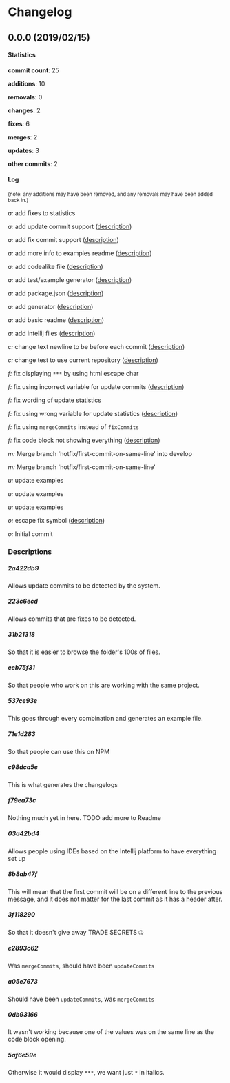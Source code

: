 # Changelog
## 0.0.0 (2019/02/15)
#### Statistics
**commit count**: 25

**additions**: 10

**removals**: 0

**changes**: 2

**fixes**: 6

**merges**: 2

**updates**: 3

**other commits**: 2

#### Log
<small>(note: any additions may have been removed, and any removals may have been added back in.)</small>

*a:* add fixes to statistics

*a:* add update commit support ([description](#2a422db9-10))

*a:* add fix commit support ([description](#223c6ecd-10))

*a:* add more info to examples readme ([description](#31b21318-10))

*a:* add codealike file ([description](#eeb75f31-10))

*a:* add test/example generator ([description](#537ce93e-10))

*a:* add package.json ([description](#71e1d283-10))

*a:* add generator ([description](#c98dca5e-10))

*a:* add basic readme ([description](#f79ea73c-10))

*a:* add intellij files ([description](#03a42bd4-10))

*c:* change text newline to be before each commit ([description](#8b8ab47f-10))

*c:* change test to use current repository ([description](#3f118290-10))

*f:* fix displaying `***` by using html escape char

*f:* fix using incorrect variable for update commits ([description](#e2893c62-10))

*f:* fix wording of update statistics

*f:* fix using wrong variable for update statistics ([description](#a05e7673-10))

*f:* fix using `mergeCommits` instead of `fixCommits`

*f:* fix code block not showing everything ([description](#0db93166-10))

*m:* Merge branch 'hotfix/first-commit-on-same-line' into develop

*m:* Merge branch 'hotfix/first-commit-on-same-line'

*u:* update examples

*u:* update examples

*u:* update examples

*o:* escape fix symbol ([description](#5af6e59e-10))

*o:* Initial commit
### Descriptions
##### 2a422db9
Allows update commits to be detected by the system.
##### 223c6ecd
Allows commits that are fixes to be detected.
##### 31b21318
So that it is easier to browse the folder's 100s of files.
##### eeb75f31
So that people who work on this are working with the same project.
##### 537ce93e
This goes through every combination and generates an example file.
##### 71e1d283
So that people can use this on NPM
##### c98dca5e
This is what generates the changelogs
##### f79ea73c
Nothing much yet in here. TODO add more to Readme
##### 03a42bd4
Allows people using IDEs based on the Intellij platform to have everything set up
##### 8b8ab47f
This will mean that the first commit will be on a different line to the previous message, and it does not matter for the last commit as it has a header after.
##### 3f118290
So that it doesn't give away TRADE SECRETS 🤐
##### e2893c62
Was `mergeCommits`, should have been `updateCommits`
##### a05e7673
Should have been `updateCommits`, was `mergeCommits`
##### 0db93166
It wasn't working because one of the values was on the same line as the code block opening.
##### 5af6e59e
Otherwise it would display `***`, we want just `*` in italics.

